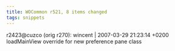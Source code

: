 ```yaml
---
title: WOCommon r521, 8 items changed
tags: snippets
---
```


r2423@cuzco (orig r270): wincent | 2007-03-29 21:23:14 +0200 loadMainView override for new preference pane class
